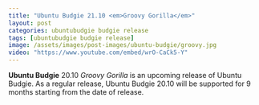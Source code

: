```yaml
---
title: "Ubuntu Budgie 21.10 <em>Groovy Gorilla</em>"
layout: post
categories: ubuntubudgie budgie release
tags: [ubuntubudgie budgie release]
image: /assets/images/post-images/ubuntu-budgie/groovy.jpg
video: "https://www.youtube.com/embed/wrO-CaCk5-Y"
---
```


**Ubuntu Budgie** 20.10 *Groovy Gorilla* is an upcoming release of Ubuntu Budgie. As a regular release, Ubuntu Budgie 20.10 will be supported for 9 months starting from the date of release.